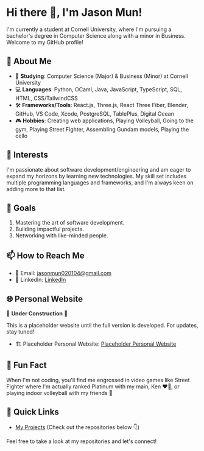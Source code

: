 # Hi there 👋, I'm Jason Mun!

I'm currently a student at Cornell University, where I'm pursuing a bachelor's degree in Computer Science along with a minor in Business. Welcome to my GitHub profile!

## 🌱 About Me

- 🏫 **Studying**: Computer Science (Major) & Business (Minor) at Cornell University
- 💻 **Languages**: Python, OCaml, Java, JavaScript, TypeScript, SQL, HTML, CSS/TailwindCSS
- 🛠 **Frameworks/Tools**: React.js, Three.js, React Three Fiber, Blender, GitHub, VS Code, Xcode,  PostgreSQL, TablePlus, Digital Ocean
- 🎮 **Hobbies**: Creating web applications, Playing Volleyball, Going to the gym, Playing Street Fighter, Assembling Gundam models, Playing the cello

## 🌟 Interests

I'm passionate about software development/engineering and am eager to expand my horizons by learning new technologies. My skill set includes multiple programming languages and frameworks, and I'm always keen on adding more to that list.

## 🎯 Goals

1. Mastering the art of software development.
2. Building impactful projects.
3. Networking with like-minded people.

## 📫 How to Reach Me

- 📧 Email: [jasonmun020104@gmail.com](mailto:jasonmun020104@gmail.com)
- 💼 LinkedIn: [LinkedIn](https://www.linkedin.com/in/jason-mun-25181b1b9/)

## 🌐 Personal Website
🚧 **Under Construction** 🚧

This is a placeholder website until the full version is developed. For updates, stay tuned!

- 🏗️ Placeholder Personal Website: [Placeholder Personal Website](https://jason-mun-fallback-website.vercel.app/)


## 🎵 Fun Fact

When I'm not coding, you'll find me engrossed in video games like Street Fighter where I'm actually ranked Platinum with my main, Ken ❤️‍🔥, or playing indoor volleyball with my friends 🏐

## 🔗 Quick Links

- [My Projects](#) (Check out the repositories below 👇)

Feel free to take a look at my repositories and let's connect!
